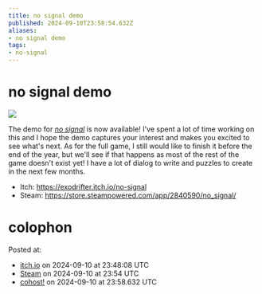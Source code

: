 ```yaml
---
title: no signal demo
published: 2024-09-10T23:58:54.632Z
aliases:
- no signal demo
tags:
- no-signal
---
```


# no signal demo

![](https://www.youtube.com/watch?v=Ed8CmFCwBzI)

The demo for _[no signal](../press-kits/no-signal.md)_ is now available! I've spent a lot of time working on this and I hope the demo captures your interest and makes you excited to see what's next. As for the full game, I still would like to finish it before the end of the year, but we'll see if that happens as most of the rest of the game doesn't exist yet! I have a lot of dialog to write and puzzles to create in the next few months.

- Itch: https://exodrifter.itch.io/no-signal
- Steam: https://store.steampowered.com/app/2840590/no_signal/

# colophon

Posted at:
- [itch.io](https://exodrifter.itch.io/no-signal/devlog/797225/no-signal-demo) on 2024-09-10 at 23:48:08 UTC
- [Steam](https://store.steampowered.com/news/app/2840590/view/4566175748880336780) on 2024-09-10 at 23:54 UTC
- [cohost!](https://cohost.org/exodrifter/post/7649650-no-signal-demo) on 2024-09-10 at 23:58.632 UTC

